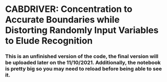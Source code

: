 # CABDRIVER: Concentration to Accurate Boundaries while Distorting Randomly Input Variables to Elude Recognition

### This is an unfinished version of the code, the final version will be uploaded later on the 11/10/2021. Additionally, the notebook is pretty big so you may need to reload before being able to see it.
